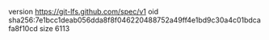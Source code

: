 version https://git-lfs.github.com/spec/v1
oid sha256:7e1bcc1deab056dda8f8f046220488752a49ff4e1bd9c30a4c01bdcafa8f10cd
size 6113
